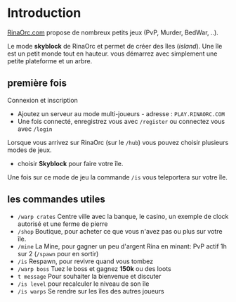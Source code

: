 # Introduction

[RinaOrc.com](https://rinaorc.com/) propose de nombreux petits jeux (PvP, Murder, BedWar, ..).

Le mode **skyblock** de RinaOrc et permet de créer des îles (*island*).
Une île est un petit monde tout en hauteur. vous démarrez avec simplement une petite plateforme et un arbre.

## première fois

Connexion et inscription
- Ajoutez un serveur au mode multi-joueurs - adresse : `PLAY.RINAORC.COM`
- Une fois connecté, enregistrez vous avec `/register` ou connectez vous avec `/login`

Lorsque vous arrivez sur RinaOrc (sur le `/hub`) vous pouvez choisir plusieurs modes de jeux.
 - choisir **Skyblock** pour faire votre île.


Une fois sur ce mode de jeu la commande `/is` vous teleportera sur votre île.


## les commandes utiles

 - `/warp crates` Centre ville 
 avec la banque, le casino, 
 un exemple de clock autorisé
 et une ferme de pierre
 - `/shop` Boutique, pour acheter ce que vous n'avez pas ou plus sur votre île.
 - `/mine` La Mine, pour gagner un peu d'argent Rina en minant: PvP actif 1h sur 2 (`/spawn` pour en sortir)
 - `/is` Respawn, pour revivre quand vous tombez
 - `/warp boss` Tuez le boss et gagnez **150k** ou des loots
 - `t message` Pour souhaiter la bienvenue et discuter
 - `/is level` pour recalculer le niveau de son île
- `/is warps` Se rendre sur les îles des autres joueurs 
